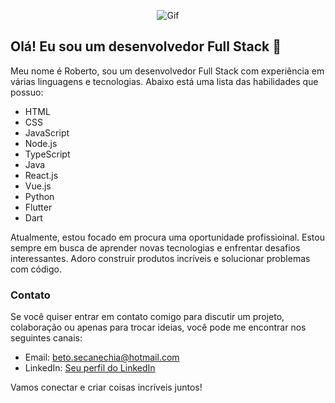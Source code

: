 <p align="center">
  <img src="https://media1.giphy.com/media/v1.Y2lkPTc5MGI3NjExM2ExODVhY2I3ZDQyZjQ4ZGEyYjQ4YTFjZmJkMDQ0MGU5Njc1N2NmOCZlcD12MV9pbnRlcm5hbF9naWZzX2dpZklkJmN0PWc/SghrCxXurWtRT9kelQ/giphy.gif" alt="Gif">
</p>

## Olá! Eu sou um desenvolvedor Full Stack 👋

Meu nome é Roberto, sou um desenvolvedor Full Stack com experiência em várias linguagens e tecnologias. Abaixo está uma lista das habilidades que possuo:

- HTML
- CSS
- JavaScript
- Node.js
- TypeScript
- Java
- React.js
- Vue.js
- Python
- Flutter
- Dart

Atualmente, estou focado em procura uma oportunidade profissioinal. Estou sempre em busca de aprender novas tecnologias e enfrentar desafios interessantes. Adoro construir produtos incríveis e solucionar problemas com código.

### Contato

Se você quiser entrar em contato comigo para discutir um projeto, colaboração ou apenas para trocar ideias, você pode me encontrar nos seguintes canais:

- Email: beto.secanechia@hotmail.com
- LinkedIn: [Seu perfil do LinkedIn](https://www.linkedin.com/in/seuperfil)

Vamos conectar e criar coisas incríveis juntos!
